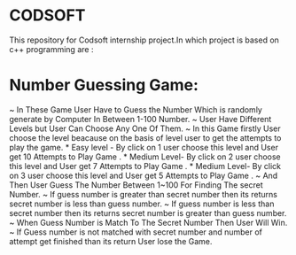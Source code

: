 # CODSOFT
This repository for Codsoft internship project.In which project is based on c++ programming are :
# Number Guessing Game:
   ~ In These Game User Have to Guess the Number Which is randomly generate by Computer In Between 1-100 Number.
   ~ User Have Different Levels but User Can Choose Any One Of Them.
   ~ In this Game  firstly User choose the level beacause on the basis of level user to get the attempts to play the game.
     * Easy level - By click on 1 user choose this level and User get 10 Attempts to Play Game .
     * Medium Level- By click on 2 user choose this level and User get 7 Attempts to Play Game .
     * Medium Level- By click on 3 user choose this level and User get 5 Attempts to Play Game .
   ~ And Then User Guess The Number Between 1~100 For Finding The secret Number.
   ~ If guess number is greater than secret number then its returns secret number is less than guess number.
   ~ If guess number is less than secret number then its returns secret number is greater than guess number.
   ~ When Guess Number is Match To The Secret Number Then User Will Win.
   ~ If Guess number is not matched with secret number and number of attempt get finished than its return User lose the Game.
